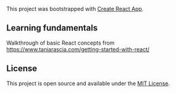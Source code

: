 This project was bootstrapped with [Create React App](https://github.com/facebook/create-react-app).

## Learning fundamentals

Walkthrough of basic React concepts from https://www.taniarascia.com/getting-started-with-react/

## License

This project is open source and available under the [MIT License](LICENSE).
